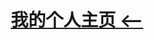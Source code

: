<center>

<br>
<br>
<br>
<h1><a href="Spike's profolio.html" >我的个人主页 <-- </a></h1>
<br>
</center> 
 


            
